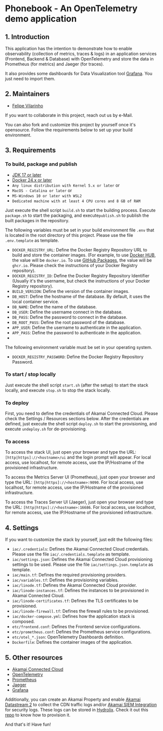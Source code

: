 # Phonebook - An OpenTelemetry demo application

## 1. Introduction
This application has the intention to demonstrate how to enable observability (collection of metrics, traces & logs) in 
an application services (Frontend, Backend & Database) with OpenTelemetry and store the data in Prometheus (for metrics)
and Jaeger (for traces).

It also provides some dashboards for Data Visualization tool [Grafana](https://www.grafana.com). You just need to import them.

## 2. Maintainers
- [Felipe Vilarinho](https://www.linkedin.com/in/fvilarinho)

If you want to collaborate in this project, reach out us by e-Mail.

You can also fork and customize this project by yourself once it's opensource. Follow the requirements below to set up 
your build environment.

## 3. Requirements

### To build, package and publish
- [JDK 17 or later](https://www.oracle.com/java/technologies/downloads)
- [Docker 24.x or later](https://www.docker.com)
- `Any linux distribution with Kernel 5.x or later` or
- `MacOS - Catalina or later` or
- `MS-Windows 10 or later with WSL2`
- `Dedicated machine with at least 4 CPU cores and 8 GB of RAM`

Just execute the shell script `build.sh` to start the building process. Execute `package.sh` to start the packaging, and 
execute`publish.sh` to publish the built packages in the repository.

The following variables must be set in your build environment file `.env` that is located in the root directory of this
project. Please use the file `.env.template` as template.

- `DOCKER_REGISTRY_URL`: Define the Docker Registry Repository URL to build and store the container images. (For 
example, to use [Docker HUB](https://hub.docker.com), the value will be `docker.io`. To use 
[GitHub Packages]('https://github.com'), the value will be `ghcr.io`. Please check the instructions of your Docker 
Registry repository).
- `DOCKER_REGISTRY_ID`: Define the Docker Registry Repository Identifier (Usually it's the username, but check the 
instructions of your Docker Registry repository).
- `BUILD_VERSION`: Define the version of the container images.
- `DB_HOST`: Define the hostname of the database. By default, it uses the local container service.
- `DB_NAME`: Define the name of the database.
- `DB_USER`: Define the username connect in the database.
- `DB_PASS`: Define the password to connect in the database.
- `DB_ROOT_PASS`: Define the root password of the database.
- `APP_USER`: Define the username to authenticate in the application.
- `APP_PASS`: Define the password to authenticate in the application.
- 
The following environment variable must be set in your operating system.
- `DOCKER_REGISTRY_PASSWORD`: Define the Docker Registry Repository Password.

### To start / stop locally
Just execute the shell script `start.sh` (after the setup) to start the stack locally, and execute `stop.sh` to stop the
stack locally.

### To deploy
First, you need to define the credentials of Akamai Connected Cloud. Please check the Settings / Resources sections 
below.
After the credentials are defined, just execute the shell script `deploy.sh` to start the provisioning, and execute 
`undeploy.sh` for de-provisioning.

### To access
To access the stack UI, just open your browser and type the URL: `[http|https]://<hostname>/ui` and the login prompt 
will appear. For local access, use localhost, for remote access, use the IP/Hostname of the provisioned infrastructure.

To access the Metrics Server UI (Prometheus), just open your browser and type the URL: `[http|https]://<hostname>:9090`. 
For local access, use localhost, for remote access, use the IP/Hostname of the provisioned infrastructure.

To access the Traces Server UI (Jaeger), just open your browser and type the URL: `[http|https]://<hostname>:16686`.
For local access, use localhost, for remote access, use the IP/Hostname of the provisioned infrastructure.

## 4. Settings
If you want to customize the stack by yourself, just edit the following files:
- `iac/.credentials`: Defines the Akamai Connected Cloud credentials. Please use the file `iac/.credentials.template` as
template.
- `iac/settings.json`: Defines the Akamai Connected Cloud provisioning settings to be used. Please use the file `iac/settings.json.template` 
as template.
- `iac/main.tf`: Defines the required provisioning providers.
- `iac/variables.tf`: Defines the provisioning variables.
- `iac/linode.tf`: Defines the Akamai Connected Cloud provider.
- `iac/linode-instances.tf`: Defines the instances to be provisioned in Akamai Connected Cloud.
- `iac/linode-certificates.tf`: Defines the TLS certificates to be provisioned.
- `iac/linode-firewall.tf`: Defines the firewall rules to be provisioned.
- `iac/docker-compose.yml`: Defines how the application stack is composed.
- `etc/frontend.conf`: Defines the Frontend service configurations.
- `etc/prometheus.conf`: Defines the Prometheus service configurations.
- `etc/otel_*.json`: OpenTelemetry Dashboards definition.
- `Dockerfile`: Defines the container images of the application.

## 5. Other resources
- [Akamai Connected Cloud](https://www.linode.com/)
- [OpenTelemetry](https://opentelemetry.io/)
- [Prometheus](https://prometheus.io/)
- [Jaeger](https://www.jaegertracing.io/)
- [Grafana](https://www.grafana.com/)

Additionally, you can create an Akamai Property and enable [Akamai Datastream 2](https://techdocs.akamai.com/datastream2/docs/welcome-datastream2)
to collect the CDN traffic logs and/or [Akamai SIEM Integration](https://techdocs.akamai.com/siem-integration/docs/welcome-siem-integration)
for security logs. These logs can be stored in [Hydrolix](https://www.hydrolix.io). Check it out this [repo](https://www.github.com/fvilarinho/hydrolix-demo)
to know how to provision it.

And that's it! Have fun!